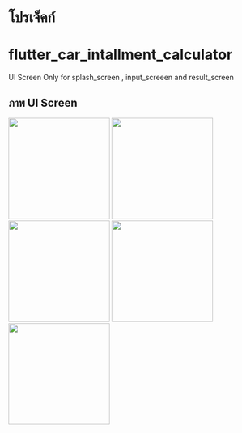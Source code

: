 # โปรเจ็คก์
# flutter_car_intallment_calculator

UI Screen Only for splash_screen , input_screeen and result_screen

## ภาพ UI Screen



<img src= https://github.com/user-attachments/assets/3abeb4ea-d7f8-4485-a494-e732c170def8 width="200">

<img src= https://github.com/user-attachments/assets/a5108305-e8a9-4753-ab82-b15890344d6e width="200">

<img src= https://github.com/user-attachments/assets/04b203c3-4382-4f19-a819-91687a15ec03 width="200">

<img src= https://github.com/user-attachments/assets/f6b4f402-84d9-45cb-ae27-f55e73e78ebe width="200">

<img src= https://github.com/user-attachments/assets/f69986b0-5acf-40e6-b1a6-37ab98ee266c width="200">



